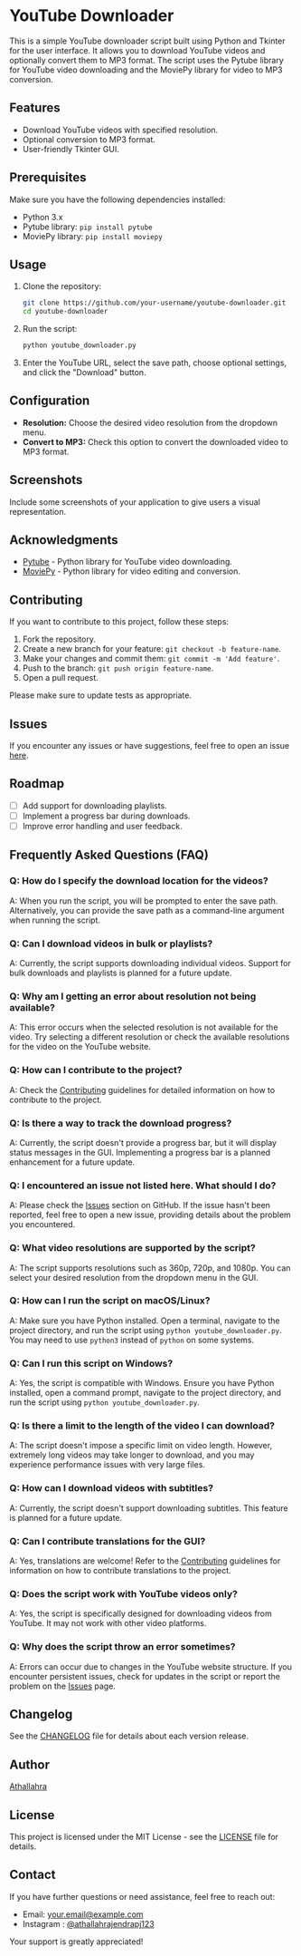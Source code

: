 # YouTube Downloader

This is a simple YouTube downloader script built using Python and Tkinter for the user interface. It allows you to download YouTube videos and optionally convert them to MP3 format. The script uses the Pytube library for YouTube video downloading and the MoviePy library for video to MP3 conversion.

## Features

- Download YouTube videos with specified resolution.
- Optional conversion to MP3 format.
- User-friendly Tkinter GUI.

## Prerequisites

Make sure you have the following dependencies installed:

- Python 3.x
- Pytube library: `pip install pytube`
- MoviePy library: `pip install moviepy`

## Usage

1. Clone the repository:

    ```bash
    git clone https://github.com/your-username/youtube-downloader.git
    cd youtube-downloader
    ```

2. Run the script:

    ```bash
    python youtube_downloader.py
    ```

3. Enter the YouTube URL, select the save path, choose optional settings, and click the "Download" button.

## Configuration

- **Resolution:** Choose the desired video resolution from the dropdown menu.
- **Convert to MP3:** Check this option to convert the downloaded video to MP3 format.

## Screenshots

Include some screenshots of your application to give users a visual representation.

## Acknowledgments

- [Pytube](https://github.com/pytube/pytube) - Python library for YouTube video downloading.
- [MoviePy](https://github.com/Zulko/moviepy) - Python library for video editing and conversion.

## Contributing

If you want to contribute to this project, follow these steps:

1. Fork the repository.
2. Create a new branch for your feature: `git checkout -b feature-name`.
3. Make your changes and commit them: `git commit -m 'Add feature'`.
4. Push to the branch: `git push origin feature-name`.
5. Open a pull request.

Please make sure to update tests as appropriate.

## Issues

If you encounter any issues or have suggestions, feel free to open an issue [here](https://github.com/Athallah1234/Youtube-Downloader/issues).

## Roadmap

- [ ] Add support for downloading playlists.
- [ ] Implement a progress bar during downloads.
- [ ] Improve error handling and user feedback.

## Frequently Asked Questions (FAQ)

### Q: How do I specify the download location for the videos?
A: When you run the script, you will be prompted to enter the save path. Alternatively, you can provide the save path as a command-line argument when running the script.

### Q: Can I download videos in bulk or playlists?
A: Currently, the script supports downloading individual videos. Support for bulk downloads and playlists is planned for a future update.

### Q: Why am I getting an error about resolution not being available?
A: This error occurs when the selected resolution is not available for the video. Try selecting a different resolution or check the available resolutions for the video on the YouTube website.

### Q: How can I contribute to the project?
A: Check the [Contributing](CONTRIBUTING.md) guidelines for detailed information on how to contribute to the project.

### Q: Is there a way to track the download progress?
A: Currently, the script doesn't provide a progress bar, but it will display status messages in the GUI. Implementing a progress bar is a planned enhancement for a future update.

### Q: I encountered an issue not listed here. What should I do?
A: Please check the [Issues](https://github.com/Athallah1234/Youtube-Downloader/issues) section on GitHub. If the issue hasn't been reported, feel free to open a new issue, providing details about the problem you encountered.

### Q: What video resolutions are supported by the script?
A: The script supports resolutions such as 360p, 720p, and 1080p. You can select your desired resolution from the dropdown menu in the GUI.

### Q: How can I run the script on macOS/Linux?
A: Make sure you have Python installed. Open a terminal, navigate to the project directory, and run the script using `python youtube_downloader.py`. You may need to use `python3` instead of `python` on some systems.

### Q: Can I run this script on Windows?
A: Yes, the script is compatible with Windows. Ensure you have Python installed, open a command prompt, navigate to the project directory, and run the script using `python youtube_downloader.py`.

### Q: Is there a limit to the length of the video I can download?
A: The script doesn't impose a specific limit on video length. However, extremely long videos may take longer to download, and you may experience performance issues with very large files.

### Q: How can I download videos with subtitles?
A: Currently, the script doesn't support downloading subtitles. This feature is planned for a future update.

### Q: Can I contribute translations for the GUI?
A: Yes, translations are welcome! Refer to the [Contributing](CONTRIBUTING.md) guidelines for information on how to contribute translations to the project.

### Q: Does the script work with YouTube videos only?
A: Yes, the script is specifically designed for downloading videos from YouTube. It may not work with other video platforms.

### Q: Why does the script throw an error sometimes?
A: Errors can occur due to changes in the YouTube website structure. If you encounter persistent issues, check for updates in the script or report the problem on the [Issues](https://github.com/your-username/youtube-downloader/issues) page.

## Changelog

See the [CHANGELOG](CHANGELOG.md) file for details about each version release.

## Author

[Athallahra](https://github.com/Athallah1234)

## License

This project is licensed under the MIT License - see the [LICENSE](LICENSE) file for details.

## Contact

If you have further questions or need assistance, feel free to reach out:

- Email: your.email@example.com
- Instagram : [@athallahrajendrapj123](https://instagram.com/athallahrajendrapj123)

Your support is greatly appreciated!
